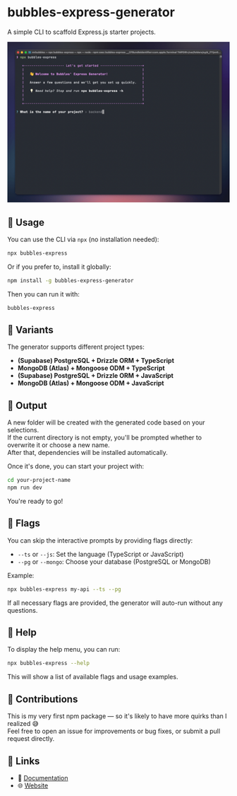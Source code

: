 # bubbles-express-generator

A simple CLI to scaffold Express.js starter projects.

![bubbles-express](bubbles-express.png)

## 🔧 Usage

You can use the CLI via `npx` (no installation needed):

```bash
npx bubbles-express
```

Or if you prefer to, install it globally:

```bash
npm install -g bubbles-express-generator
```

Then you can run it with:

```bash
bubbles-express
```

## 🧪 Variants

The generator supports different project types:

- **(Supabase) PostgreSQL + Drizzle ORM + TypeScript**
- **MongoDB (Atlas) + Mongoose ODM + TypeScript**
- **(Supabase) PostgreSQL + Drizzle ORM + JavaScript**
- **MongoDB (Atlas) + Mongoose ODM + JavaScript**

## 📁 Output

A new folder will be created with the generated code based on your selections.  
If the current directory is not empty, you'll be prompted whether to overwrite it or choose a new name.  
After that, dependencies will be installed automatically.

Once it's done, you can start your project with:

```bash
cd your-project-name
npm run dev
```

You're ready to go!

## 🏁 Flags

You can skip the interactive prompts by providing flags directly:

- `--ts` or `--js`: Set the language (TypeScript or JavaScript)
- `--pg` or `--mongo`: Choose your database (PostgreSQL or MongoDB)

Example:

```bash
npx bubbles-express my-api --ts --pg
```

If all necessary flags are provided, the generator will auto-run without any questions.

## 📖 Help

To display the help menu, you can run:

```bash
npx bubbles-express --help
```

This will show a list of available flags and usage examples.

## 🤝 Contributions

This is my very first npm package — so it's likely to have more quirks than I realized 😅  
Feel free to open an issue for improvements or bug fixes, or submit a pull request directly.

## 🔗 Links

- 📄 [Documentation](https://github.com/mrbubbles-src/bubbles-express-generator)
- 🌐 [Website](https://github.com/mrbubbles-src/bubbles-express-generator)
